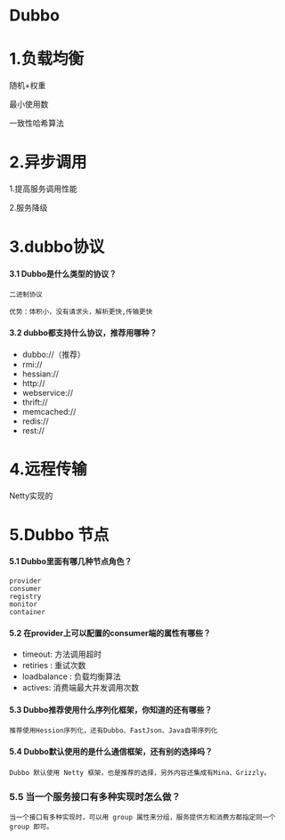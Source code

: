 # Dubbo

# 1.负载均衡

随机+权重

最小使用数

一致性哈希算法

# 2.异步调用

1.提高服务调用性能

2.服务降级

# 3.dubbo协议

#### 3.1 Dubbo是什么类型的协议？

```
二进制协议

优势：体积小，没有请求头，解析更快,传输更快
```

#### 3.2 dubbo都支持什么协议，推荐用哪种？

- dubbo://（推荐）
- rmi://
- hessian://
- http://
- webservice://
- thrift://
- memcached://
- redis://
- rest://

# 4.远程传输

Netty实现的

# 5.Dubbo 节点

#### 5.1 Dubbo里面有哪几种节点角色？

```
provider 
consumer
registry
monitor
container
```

#### 5.2 在provider上可以配置的consumer端的属性有哪些？

- timeout: 方法调用超时
- retiries : 重试次数
- loadbalance : 负载均衡算法
- actives: 消费端最大并发调用次数



#### 5.3 Dubbo推荐使用什么序列化框架，你知道的还有哪些？

```
推荐使用Hession序列化，还有Dubbo、FastJson、Java自带序列化
```

#### 5.4 Dubbo默认使用的是什么通信框架，还有别的选择吗？

```
Dubbo 默认使用 Netty 框架，也是推荐的选择，另外内容还集成有Mina、Grizzly。
```

### 5.5 当一个服务接口有多种实现时怎么做？

```
当一个接口有多种实现时，可以用 group 属性来分组，服务提供方和消费方都指定同一个 group 即可。
```



